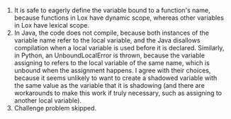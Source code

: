 1.  It is safe to eagerly define the variable bound to a function's name, because functions in Lox have dynamic scope, whereas other variables in Lox have lexical scope.
2.  In Java, the code does not compile, because both instances of the variable name refer to the local variable, and the Java disallows compilation when a local variable is used before it is declared. Similarly, in Python, an UnboundLocalError is thrown, because the variable assigning to refers to the local variable of the same name, which is unbound when the assignment happens. I agree with their choices, because it seems unlikely to want to create a shadowed variable with the same value as the variable that it is shadowing (and there are workarounds to make this work if truly necessary, such as assigning to another local variable).
4.  Challenge problem skipped.